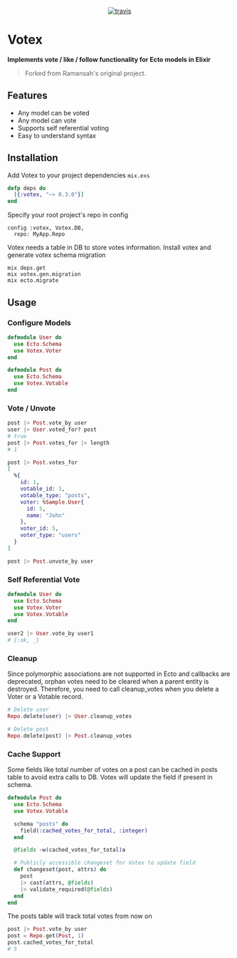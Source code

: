 <p align="center">
  <a href="https://travis-ci.org/ramansah/votex">
    <img src="https://api.travis-ci.org/ramansah/votex.svg" alt="travis" title="build-status"/>
  </a>
</p>

# Votex

**Implements vote / like / follow functionality for Ecto models in Elixir**

> Forked from Ramansah's original project.

## Features

- Any model can be voted
- Any model can vote
- Supports self referential voting
- Easy to understand syntax

## Installation

Add Votex to your project dependencies `mix.exs`

```elixir
defp deps do
  [{:votex, "~> 0.3.0"}]
end
```

Specify your root project's repo in config

```eixir
config :votex, Votex.DB,
  repo: MyApp.Repo
```

Votex needs a table in DB to store votes information. Install votex and generate votex schema migration

```shell
mix deps.get
mix votex.gen.migration
mix ecto.migrate
```

## Usage

### Configure Models

```elixir
defmodule User do
  use Ecto.Schema
  use Votex.Voter
end

defmodule Post do
  use Ecto.Schema
  use Votex.Votable
end
```

### Vote / Unvote

```elixir
post |> Post.vote_by user
user |> User.voted_for? post
# true
post |> Post.votes_for |> length
# 1

post |> Post.votes_for
[
  %{
    id: 1,
    votable_id: 3,
    votable_type: "posts",
    voter: %Sample.User{
      id: 5,
      name: "John"
    },
    voter_id: 5,
    voter_type: "users"
  }
]

post |> Post.unvote_by user
```

### Self Referential Vote

```elixir
defmodule User do
  use Ecto.Schema
  use Votex.Voter
  use Votex.Votable
end

user2 |> User.vote_by user1
# {:ok, _}
```

### Cleanup

Since polymorphic associations are not supported in Ecto and callbacks are deprecated, orphan votes need to be cleared when a parent entity is destroyed. Therefore, you need to call cleanup_votes when you delete a Voter or a Votable record.

```elixir
# Delete user
Repo.delete(user) |> User.cleanup_votes

# Delete post
Repo.delete(post) |> Post.cleanup_votes
```

### Cache Support

Some fields like total number of votes on a post can be cached in posts table to avoid extra calls to DB. Votex will update the field if present in schema.

```elixir
defmodule Post do
  use Ecto.Schema
  use Votex.Votable

  schema "posts" do
    field(:cached_votes_for_total, :integer)
  end

  @fields ~w(cached_votes_for_total)a

  # Publicly accessible changeset for Votex to update field
  def changeset(post, attrs) do
    post
    |> cast(attrs, @fields)
    |> validate_required(@fields)
  end
end
```

The posts table will track total votes from now on

```elixir
post |> Post.vote_by user
post = Repo.get(Post, 1)
post.cached_votes_for_total
# 5
```
